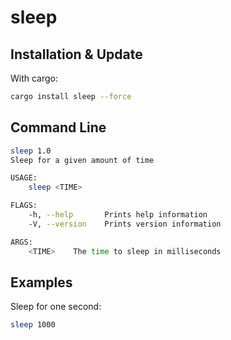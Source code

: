 # sleep

## Installation & Update

With cargo:
```bash
cargo install sleep --force
```

## Command Line
```bash
sleep 1.0
Sleep for a given amount of time

USAGE:
    sleep <TIME>

FLAGS:
    -h, --help       Prints help information
    -V, --version    Prints version information

ARGS:
    <TIME>    The time to sleep in milliseconds
```

## Examples

Sleep for one second:
```bash
sleep 1000
```